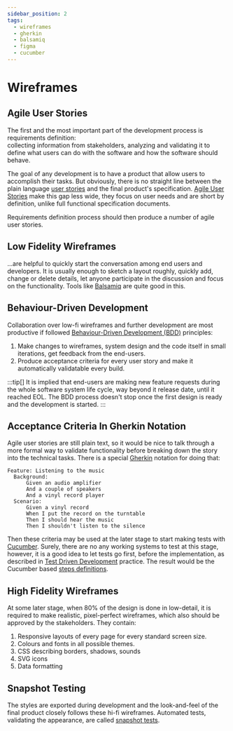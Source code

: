 ```yaml
---
sidebar_position: 2
tags:
  - wireframes
  - gherkin
  - balsamiq
  - figma
  - cucumber
---
```


# Wireframes

## Agile User Stories

The first and the most important part of the development process is requirements definition:  
collecting information from stakeholders, analyzing and validating it to define what 
users can do with the software and how the software should behave. 

The goal of any development is to have a product that allow
users to accomplish their tasks. But obviously, there is no straight line between the plain
language [user stories](https://en.wikipedia.org/wiki/User_story) and the final product's specification. 
[Agile User Stories](https://www.atlassian.com/agile/project-management/user-stories#) make this gap
less wide, they focus on user needs and are short by definition, 
unlike full functional specification documents.

Requirements definition process should then produce a number of agile user stories.

## Low Fidelity Wireframes

...are helpful to quickly start the conversation among end users and developers. 
It is usually enough to sketch a layout roughly, quickly add, change or delete details, let anyone 
participate in the discussion and focus on the functionality. Tools like [Balsamiq](https://balsamiq.com/)
are quite good in this.

## Behaviour-Driven Development

Collaboration over low-fi wireframes and further development are most productive if followed 
[Behaviour-Driven Development (BDD)](https://cucumber.io/docs/bdd/) principles:
 
1. Make changes to wireframes, system design and the code itself in small iterations, get feedback from the end-users.
2. Produce acceptance criteria for every user story and make it automatically validatable every build.

:::tip[]
It is implied that end-users are making new feature requests during the whole software system life cycle,
way beyond it release date, until it reached EOL. The BDD process doesn't stop once the first design is ready
and the development is started.
:::

## Acceptance Criteria In Gherkin Notation

Agile user stories are still plain text, so it would be nice to talk through a more formal way to validate
functionality before breaking down the story into the technical tasks. There is a special 
[Gherkin](https://cucumber.io/docs/gherkin/reference#steps) notation for doing that:

````gherkin
Feature: Listening to the music
  Background: 
      Given an audio amplifier
      And a couple of speakers
      And a vinyl record player
  Scenario:  
      Given a vinyl record
      When I put the record on the turntable
      Then I should hear the music
      Then I shouldn't listen to the silence  
````
Then these criteria may be used at the later stage to start making tests with [Cucumber](https://cucumber.io/docs).
Surely, there are no any working systems to test at this stage, however, it is a good idea to let tests go
first, before the implementation, as described in [Test Driven Development](https://cucumber.io/blog/bdd/intro-to-bdd-and-tdd/)
practice. The result would be the Cucumber based
[steps definitions](https://cucumber.io/docs#what-are-step-definitions).


## High Fidelity Wireframes

At some later stage, when 80% of the design is done in low-detail, it is required to make realistic, 
pixel-perfect wireframes, which also should be approved by the stakeholders. They contain:

1. Responsive layouts of every page for every standard screen size.
2. Colours and fonts in all possible themes.
3. CSS describing borders, shadows, sounds
4. SVG icons
5. Data formatting

## Snapshot Testing

The styles are exported during development and the look-and-feel of the final product closely follows these
hi-fi wireframes. Automated tests, validating the appearance, are called [snapshot tests](https://jestjs.io/docs/snapshot-testing).

